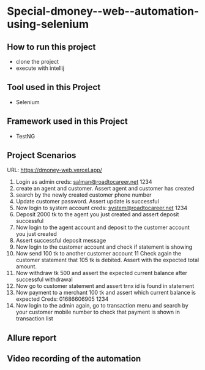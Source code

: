 # Special-dmoney--web--automation-using-selenium

## How to run this project
- clone the project
- execute with intellij

## Tool used in this Project
- Selenium

## Framework used in this Project
- TestNG

## Project Scenarios

URL: https://dmoney-web.vercel.app/ 

1. Login as admin
creds: salman@roadtocareer.net 1234 
2. create an agent and customer. Assert agent and customer has created 
3. search by the newly created customer phone number 
4. Update customer password. Assert update is successful 
5. Now login to system account
creds: system@roadtocareer.net 1234 
6. Deposit 2000 tk to the agent you just created and assert deposit successful 
7. Now login to the agent account and deposit to the customer account you just created 
8. Assert successful deposit message 
9. Now login to the customer account and check if statement is showing 
10. Now send 100 tk to another customer account 
11 Check again the customer statement that 105 tk is debited. Assert with the expected total amount. 
12. Now withdraw tk 500 and assert the expected current balance after successful withdrawal 
13. Now go to customer statement and assert trnx id is found in statement 
14. Now payment to a merchant 100 tk and assert which current balance is expected
Creds: 01686606905 1234
15. Now login to the admin again, go to transaction menu and search by your customer mobile number to check that payment is shown in transaction list


## Allure report



## Video recording of the automation



